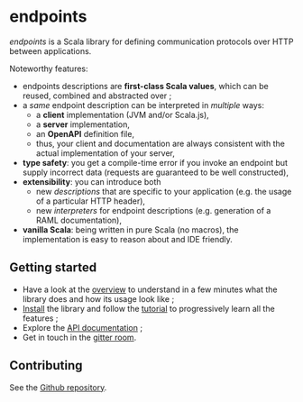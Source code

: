 endpoints
=========

*endpoints* is a Scala library for defining communication protocols over HTTP between
applications.

Noteworthy features:

- endpoints descriptions are **first-class Scala values**, which can be reused,
  combined and abstracted over ;
- a *same* endpoint description can be interpreted in *multiple* ways:
    - a **client** implementation (JVM and/or Scala.js),
    - a **server** implementation,
    - an **OpenAPI** definition file,
    - thus, your client and documentation are always consistent with the actual
      implementation of your server,
- **type safety**: you get a compile-time error if you invoke an endpoint but supply incorrect data
  (requests are guaranteed to be well constructed),
- **extensibility**: you can introduce both
  - new *descriptions* that are specific to your application (e.g. the usage
    of a particular HTTP header),
  - new *interpreters* for endpoint descriptions (e.g. generation of a RAML documentation),
- **vanilla Scala**: being written in pure Scala (no macros), the implementation is easy to
  reason about and IDE friendly.

## Getting started

- Have a look at the [overview](overview.md) to understand in a few minutes what
  the library does and how its usage look like ;
- [Install](installation.md) the library and follow the
  [tutorial](tutorial.md) to progressively learn all the features ;
- Explore the [API documentation](api:endpoints.algebra.package) ;
- Get in touch in the [gitter room](https://gitter.im/julienrf/endpoints).

## Contributing

See the [Github repository](https://github.com/julienrf/endpoints).